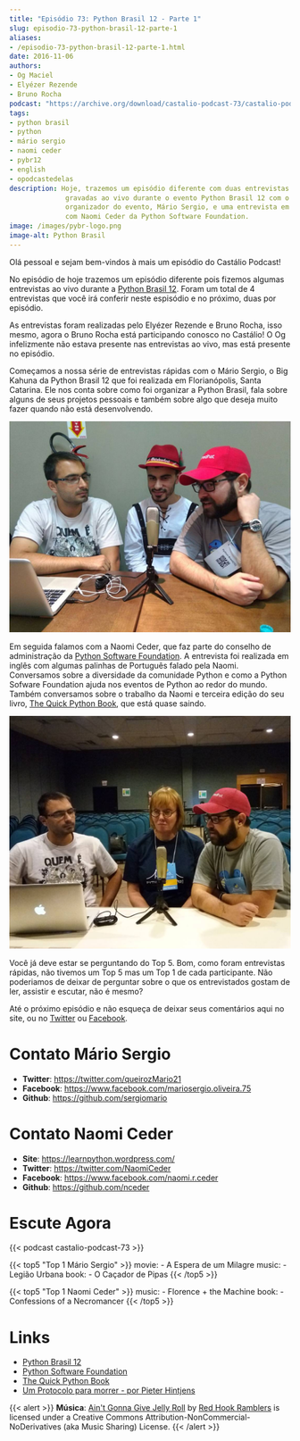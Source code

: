 ```yaml
---
title: "Episódio 73: Python Brasil 12 - Parte 1"
slug: episodio-73-python-brasil-12-parte-1
aliases:
- /episodio-73-python-brasil-12-parte-1.html
date: 2016-11-06
authors:
- Og Maciel
- Elyézer Rezende
- Bruno Rocha
podcast: "https://archive.org/download/castalio-podcast-73/castalio-podcast-73.mp3"
tags:
- python brasil
- python
- mário sergio
- naomi ceder
- pybr12
- english
- opodcastedelas
description: Hoje, trazemos um episódio diferente com duas entrevistas
              gravadas ao vivo durante o evento Python Brasil 12 com o
              organizador do evento, Mário Sergio, e uma entrevista em inglês
              com Naomi Ceder da Python Software Foundation.
image: /images/pybr-logo.png
image-alt: Python Brasil
---
```


Olá pessoal e sejam bem-vindos à mais um episódio do Castálio Podcast!

No episódio de hoje trazemos um episódio diferente pois fizemos algumas
entrevistas ao vivo durante a [Python Brasil
12](http://2016.pythonbrasil.org.br/). Foram um total de 4 entrevistas que você
irá conferir neste espisódio e no próximo, duas por episódio.

As entrevistas foram realizadas pelo Elyézer Rezende e Bruno Rocha, isso mesmo,
agora o Bruno Rocha está participando conosco no Castálio! O Og infelizmente
não estava presente nas entrevistas ao vivo, mas está presente no episódio.

Começamos a nossa série de entrevistas rápidas com o Mário Sergio, o Big Kahuna
da Python Brasil 12 que foi realizada em Florianópolis, Santa Catarina. Ele nos
conta sobre como foi organizar a Python Brasil, fala sobre alguns de seus
projetos pessoais e também sobre algo que deseja muito fazer quando não está
desenvolvendo.

<div class="clearfix"></div>

![Elyézer, Mário Sergio e Bruno Rocha na cafeteria da PythonBrasil[12].](/images/pybr12-mario-sergio.jpg)

Em seguida falamos com a Naomi Ceder, que faz parte do conselho de
administração da [Python Software Foundation](https://www.python.org/psf/). A
entrevista foi realizada em inglês com algumas palinhas de Português falado
pela Naomi. Conversamos sobre a diversidade da comunidade Python e como a
Python Sofware Foundation ajuda nos eventos de Python ao redor do mundo. Também
conversamos sobre o trabalho da Naomi e terceira edição do seu livro, [The
Quick Python
Book](https://www.goodreads.com/book/show/20351126-the-quick-python-book-second-edition),
que está quase saindo.

![Elyézer, Naomi Ceder e Bruno Rocha na Sambaqui 3 (um dos auditórios da conferência)](/images/pybr12-naomi-ceder.jpg)

Você já deve estar se perguntando do Top 5. Bom, como foram entrevistas
rápidas, não tivemos um Top 5 mas um Top 1 de cada participante. Não poderiamos
de deixar de perguntar sobre o que os entrevistados gostam de ler, assistir e
escutar, não é mesmo?

Até o próximo episódio e não esqueça de deixar seus comentários aqui no site,
ou no [Twitter](https://twitter.com/castaliopod) ou
[Facebook](https://www.facebook.com/castaliopod).

# Contato Mário Sergio

- **Twitter**: <https://twitter.com/queirozMario21>
- **Facebook**: <https://www.facebook.com/mariosergio.oliveira.75>
- **Github**: <https://github.com/sergiomario>

# Contato Naomi Ceder

- **Site**: <https://learnpython.wordpress.com/>
- **Twitter**: <https://twitter.com/NaomiCeder>
- **Facebook**: <https://www.facebook.com/naomi.r.ceder>
- **Github**: <https://github.com/nceder>

# Escute Agora

{{< podcast castalio-podcast-73 >}}

{{< top5 "Top 1 Mário Sergio" >}}
movie:
    - A Espera de um Milagre
music:
    - Legião Urbana
book:
    - O Caçador de Pipas
{{< /top5 >}}

{{< top5 "Top 1 Naomi Ceder" >}}
music:
    - Florence + the Machine
book:
    - Confessions of a Necromancer
{{< /top5 >}}

# Links

- [Python Brasil 12](http://2016.pythonbrasil.org.br/)
- [Python Software Foundation](https://www.python.org/psf/)
- [The Quick Python Book](https://www.goodreads.com/book/show/20351126-the-quick-python-book-second-edition)
- [Um Protocolo para morrer - por Pieter Hintjens](http://bit.ly/protocolo_para_morrer)

{{< alert >}}
**Música**: [Ain\'t Gonna Give Jelly
Roll](http://freemusicarchive.org/music/Red_Hook_Ramblers/Live__WFMU_on_Antique_Phonograph_Music_Program_with_MAC_Feb_8_2011/Red_Hook_Ramblers_-_12_-_Aint_Gonna_Give_Jelly_Roll)
by [Red Hook Ramblers](http://www.redhookramblers.com/) is licensed under a
Creative Commons Attribution-NonCommercial-NoDerivatives (aka Music Sharing)
License.
{{< /alert >}}
